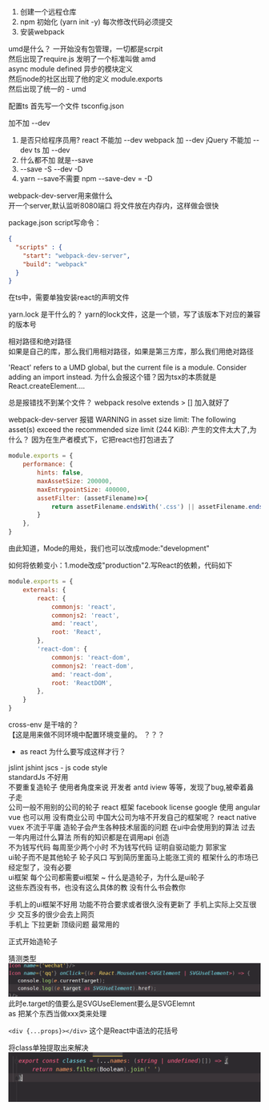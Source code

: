 1. 创建一个远程仓库
2. npm 初始化 (yarn init -y) 每次修改代码必须提交
3. 安装webpack

umd是什么？ 一开始没有包管理，一切都是scrpit  
然后出现了require.js 发明了一个标准叫做 amd  
async module defined 异步的模块定义  
然后node的社区出现了他的定义 module.exports   
然后出现了统一的 - umd

配置ts 首先写一个文件 tsconfig.json

加不加 --dev

1. 是否只给程序员用? react 不能加 --dev webpack 加 --dev jQuery 不能加 --dev ts 加 --dev
2. 什么都不加 就是--save
3. --save -S --dev -D
4. yarn --save不需要 npm --save-dev = -D

webpack-dev-server用来做什么  
开一个server,默认监听8080端口 将文件放在内存内，这样做会很快

package.json script写命令：
```json
{
  "scripts" : {
    "start": "webpack-dev-server",
    "build": "webpack"
  }
}
```  

在ts中，需要单独安装react的声明文件  

yarn.lock 是干什么的？
yarn的lock文件，这是一个锁，写了该版本下对应的兼容的版本号   

相对路径和绝对路径  
如果是自己的库，那么我们用相对路径，如果是第三方库，那么我们用绝对路径  

'React' refers to a UMD global, but the current file is a module. Consider adding an import instead.
为什么会报这个错？因为tsx的本质就是React.createElement....  

总是报错找不到某个文件？ webpack resolve extends > [] 加入就好了  

webpack-dev-server 报错 WARNING in asset size limit: The following asset(s) exceed the recommended size limit (244 KiB):
产生的文件太大了,为什么？ 因为在生产者模式下，它把react也打包进去了
```js
module.exports = {
    performance: {
        hints: false,
        maxAssetSize: 200000,
        maxEntrypointSize: 400000,
        assetFilter: (assetFilename)=>{
            return assetFilename.endsWith('.css') || assetFilename.endsWith('.js')
        }
    },
}
```
由此知道，Mode的用处，我们也可以改成mode:"development"  

如何将依赖变小：1.mode改成"production"2.写React的依赖，代码如下
```js
module.exports = {
    externals: {
        react: {
            commonjs: 'react',
            commonjs2: 'react',
            amd: 'react',
            root: 'React',
        },
        'react-dom': {
            commonjs: 'react-dom',
            commonjs2: 'react-dom',
            amd: 'react-dom',
            root: 'ReactDOM',
        },
    }
}
```

cross-env 是干啥的？  
【这是用来做不同环境中配置环境变量的。 ？？？   

* as react 为什么要写成这样才行？  

jslint jshint 
jscs - js code style   
standardJs  不好用  
不要重复造轮子 使用者角度来说 
开发者 antd iview 等等，发现了bug,被牵着鼻子走  
公司一般不用别的公司的轮子 react 框架 facebook license google 使用 angular   
vue 也可以用 没有商业公司 中国大公司为啥不开发自己的框架呢？
react native vuex 
不流于平庸 造轮子会产生各种技术层面的问题  在ui中会使用到的算法 过去一年内用过什么算法 所有的知识都是在调用api 创造  
不为钱写代码 每周至少两个小时 不为钱写代码 证明自驱动能力 郭家宝  
ui轮子而不是其他轮子 轮子风口 写到简历里面马上能涨工资的 框架什么的市场已经定型了，没有必要  
ui框架 每个公司都需要ui框架 ~ 什么是造轮子，为什么是ui轮子  
这些东西没有书，也没有这么具体的教 没有什么书会教你   

手机上的ui框架不好用 功能不符合要求或者很久没有更新了 手机上实际上交互很少 交互多的很少会去上网页  
手机上 下拉更新 顶级问题 最常用的  

正式开始造轮子   

猜测类型 ![img.png](img.png) 此时e.target的值要么是SVGUseElement要么是SVGElemnt  
as 把某个东西当做xxx类来处理  

`<div {...props}></div>` 这个是React中语法的花括号  

将class单独提取出来解决 ![img_1.png](img_1.png)